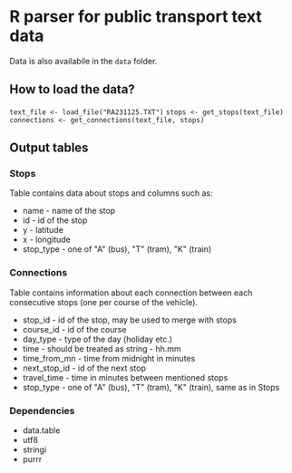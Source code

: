 # R parser for public transport text data

Data is also availabile in the `data` folder.

## How to load the data?

`
text_file <- load_file("RA231125.TXT")
`
`
stops <- get_stops(text_file)
`
`
connections <- get_connections(text_file, stops)
`

## Output tables

### Stops

Table contains data about stops and columns such as:
- name <chr> - name of the stop
- id <int> - id of the stop
- y <dbl> - latitude
- x <dbl> - longitude
- stop_type <chr> - one of "A" (bus), "T" (tram), "K" (train)

### Connections

Table contains information about each connection between each consecutive stops
(one per course of the vehicle).
- stop_id <int> - id of the stop, may be used to merge with stops
- course_id <chr> - id of the course 
- day_type <chr> - type of the day (holiday etc.)
- time <dbl> - should be treated as string - hh.mm
- time_from_mn <dbl> - time from midnight in minutes
- next_stop_id <int> - id of the next stop
- travel_time <dbl> - time in minutes between mentioned stops 
- stop_type <chr> - one of "A" (bus), "T" (tram), "K" (train), same as in Stops

### Dependencies

- data.table
- utf8
- stringi
- purrr